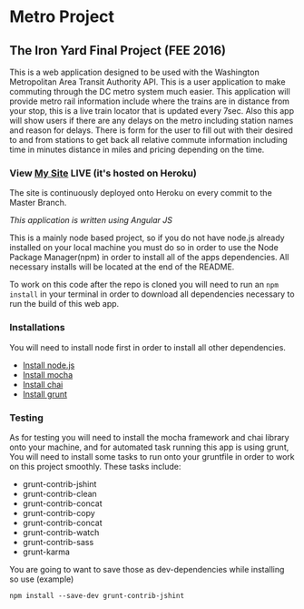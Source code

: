 # **Metro Project**

## The Iron Yard Final Project (FEE 2016)

This is a web application designed to be used with the Washington Metropolitan Area Transit Authority API.
This is a user application to make commuting through the DC metro system much easier. This application will provide metro rail information include where the trains are in distance from your stop, this is a live train locator that is updated every 7sec. Also this app will show users if there are any delays on the metro including station names and reason for delays. There is form for the user to fill out with their desired to and from stations to get back all relative commute information including time in minutes distance in miles and pricing depending on the time.

### View [My Site](https://metropass.herokuapp.com) LIVE (it's hosted on Heroku)

The site is continuously deployed onto Heroku on every commit to the Master Branch.

*This application is written using Angular JS*

This is a mainly node based project, so if you do not have node.js already installed on your local machine you must do so in order to use the Node Package Manager(npm) in order to install all of the apps dependencies. All necessary installs will be located at the end of the README.

To work on this code after the repo is cloned you will need to run an `npm install` in your terminal in order to download all dependencies necessary to run the build of this web app.

### Installations

You will need to install node first in order to install all other dependencies.

* [Install node.js](https://nodejs.org/en/)
* [Install mocha](https://mochajs.org/#installation)
* [Install chai](http://chaijs.com/)
* [Install grunt](http://gruntjs.com/getting-started)

### Testing

As for testing you will need to install the mocha framework and chai library onto your machine, and for automated task running this app is using grunt, You will need to install some tasks to run onto your gruntfile in order to work on this project smoothly.
These tasks include:
* grunt-contrib-jshint
* grunt-contrib-clean
* grunt-contrib-concat
* grunt-contrib-copy
* grunt-contrib-concat
* grunt-contrib-watch
* grunt-contrib-sass
* grunt-karma

You are going to want to save those as dev-dependencies while installing so use
(example)

`npm install --save-dev grunt-contrib-jshint`
